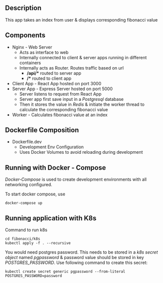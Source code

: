 ## Description

This app takes an index from user & displays corresponding fibonacci value

## Components

- Nginx - Web Server
  - Acts as interface to web
  - Internally connected to client & server apps running in different containers
  - Internally acts as Router. Routes traffic based on url
    - **/api/\*** routed to server app
    - **/\*** routed to client app
- Client App - React App hosted on port 3000
- Server App - Express Server hosted on port 5000
  - Server listens to request from React App
  - Server app first save input in a _Postgresql_ database
  - Then it stores the value in _Redis_ & initiate the worker thread to calculate the corresponding fibonacci value
- Worker - Calculates fibonacci value at an index

## Dockerfile Composition

- Dockerfile.dev
  - Development Env Configuration
  - Uses Docker Volumes to avoid reloading during development

## Running with Docker - Compose

_Docker-Compose_ is used to create development environments with all networking configured.

To start docker compose, use

```
docker-compose up
```

## Running application with K8s

Command to run k8s

```
cd fibonacci/k8s
kubectl apply -f . --recursive
```

You would need postgres password. This needs to be stored in a _k8s secret object_ named _pgpassword_ & password value should be stored in key _POSTGRES_PASSWORD_. Use following command to create this secret:

```
kubectl create secret generic pgpassword --from-literal POSTGRES_PASSWORD=password
```
